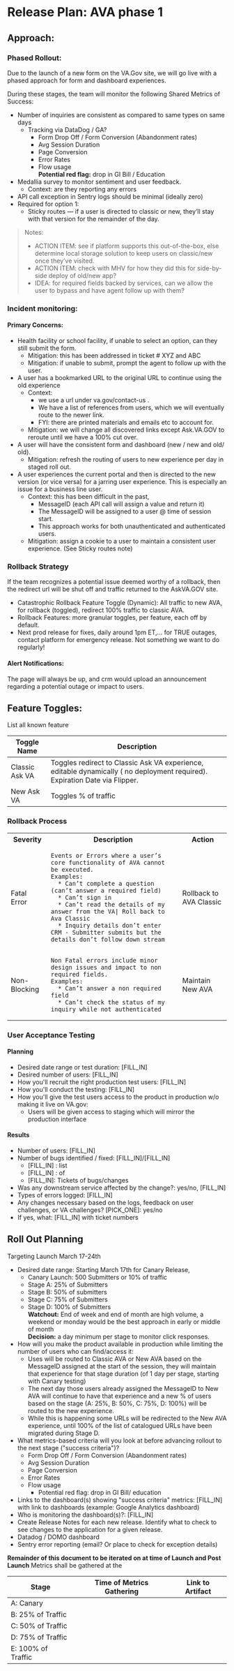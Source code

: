 # Release Plan: AVA phase 1

## Approach: 

### Phased Rollout: 

Due to the launch of a new form on the VA.Gov site, we will go live with a phased approach for form and dashboard experiences.

During these stages, the team will monitor the following Shared Metrics of Success:

* Number of inquiries are consistent as compared to same types on same days
  * Tracking via DataDog / GA?
    * Form Drop Off / Form Conversion (Abandonment rates)
    * Avg Session Duration 
    * Page Conversion
    * Error Rates
    * Flow usage\
      **Potential red flag:** drop in GI Bill / Education
* Medallia survey to monitor sentiment and user feedback.
  * Context: are they reporting any errors
* API call exception in Sentry logs should be minimal (ideally zero)
* Required for option 1: 
  * Sticky routes — if a user is directed to classic or new, they’ll stay with that version for the remainder of the day.

> Notes:
> * ACTION ITEM: see if platform supports this out-of-the-box, else determine local storage solution to keep users on classic/new once they’ve visited.
> * ACTION ITEM: check with MHV for how they did this for side-by-side deploy of old/new app?
> * IDEA: for required fields backed by services, can we allow the user to bypass and have agent follow up with them?

### Incident monitoring:

#### Primary Concerns:

* Health facility or school facility, if unable to select an option, can they still submit the form.  
  * Mitigation: this has been addressed in ticket # XYZ and ABC 
  * Mitigation: if unable to submit, prompt the agent to follow up with the user. 
* A user has a bookmarked URL to the original URL to continue using the old experience
  * Context: 
    * we use a url under va.gov/contact-us .
    * We have a list of references from users, which we will eventually route to the newer link.
    * FYI: there are printed materials and emails etc to account for.
  * Mitigation: we will change all discovered links except Ask.VA.GOV to reroute until we have a 100% cut over.  
* A user will have the consistent form and dashboard (new / new and old/ old).
  * Mitigation: refresh the routing of users to new experience per day in staged roll out.  
* A user experiences the current portal and then is directed to the new version (or vice versa) for a jarring user experience. This is especially an issue for a business line user.
  * Context: this has been difficult in the past,
    * MessageID (each API call will assign a value and return it)
    * The MessageID will be assigned to a user @ time of session start.
    * This approach works for both unauthenticated and authenticated users.
  * Mitigation: assign a cookie to a user to maintain a consistent user experience. (See Sticky routes note)

### Rollback Strategy

If the team recognizes a potential issue deemed worthy of a rollback, then the redirect url will be shut off and traffic returned to the AskVA.GOV site. 

* Catastrophic Rollback Feature Toggle (Dynamic): All traffic to new AVA, for rollback (toggled), redirect 100% traffic to classic AVA.
* Rollback Features: more granular toggles, per feature, each off by default.
* Next prod release for fixes, daily around 1pm ET,... for TRUE outages, contact platform for emergency release. Not something we want to do regularly!

#### Alert Notifications: 

The page will always be up, and crm would upload an announcement regarding a potential outage or impact to users. 

## Feature Toggles:

List all known feature 

| Toggle Name | Description |
| ----------- | ----------- |
| Classic Ask VA | Toggles redirect to Classic Ask VA experience, editable dynamically ( no deployment required). Expiration Date via Flipper. |
| New Ask VA | Toggles % of traffic |


### Rollback Process

<table>
  <tr><th>Severity</th><th>Description</th><th>Action</th></tr>
  <tr><td>Fatal Error</td><td>
    
```
Events or Errors where a user’s core functionality of AVA cannot be executed.
Examples:
  * Can’t complete a question (can’t answer a required field)
  * Can’t sign in
  * Can’t read the details of my answer from the VA| Roll back to Ava Classic
  * Inquiry details don’t enter CRM - Submitter submits but the details don’t follow down stream 

```

  </td><td>Rollback to AVA Classic</td></tr>
  <tr><td>Non-Blocking</td><td>

```
Non Fatal errors include minor design issues and impact to non required fields.
Examples:
  * Can’t answer a non required field
  * Can’t check the status of my inquiry while not authenticated
``` 

  </td><td>Maintain New AVA</td></tr>
</table>

### User Acceptance Testing

#### Planning

* Desired date range or test duration: [FILL_IN]
* Desired number of users: [FILL_IN]
* How you'll recruit the right production test users: [FILL_IN]
* How you'll conduct the testing: [FILL_IN]
* How you'll give the test users access to the product in production w/o making it live on VA.gov:
  * Users will be given access to staging which will mirror the production interface

#### Results

* Number of users: [FILL_IN]
* Number of bugs identified / fixed: [FILL_IN]/[FILL_IN]
  * [FILL_IN] : list
  * [FILL_IN] : of
  * [FILL_IN]: Tickets of bugs/changes
* Was any downstream service affected by the change?: yes/no, [FILL_IN]
* Types of errors logged: [FILL_IN]
* Any changes necessary based on the logs, feedback on user challenges, or VA challenges? [PICK_ONE]: yes/no
* If yes, what: [FILL_IN] with ticket numbers

## Roll Out Planning
Targeting Launch March 17-24th 
* Desired date range: Starting March 17th for Canary Release,
  * Canary Launch: 500 Submitters or 10% of traffic
  * Stage A: 25% of Submitters 
  * Stage B: 50% of submitters 
  * Stage C: 75% of Submitters
  * Stage D: 100% of Submitters\
**Watchout:** End of week and end of month are high volume, a weekend or monday would be the best approach in early or middle of month\
**Decision:** a day minimum per stage to monitor click responses.
* How will you make the product available in production while limiting the number of users who can find/access it: 
  * Uses will be routed to Classic AVA or New AVA based on the MessageID assigned at the start of the session, they will maintain that experience for that stage duration (of 1 day per stage, starting with Canary testing) 
  * The next day those users already assigned the MessageID to New AVA will continue to have that experience and a new % of users based on the stage (A: 25%, B: 50%, C: 75%, D: 100%)  will be routed to the new experience. 
  * While this is happening some URLs will be redirected to the New AVA experience, until 100% of the list of catalogued URLs have been migrated during Stage D. 
* What metrics-based criteria will you look at before advancing rollout to the next stage ("success criteria")?
  * Form Drop Off / Form Conversion (Abandonment rates)
  * Avg Session Duration 
  * Page Conversion
  * Error Rates
  * Flow usage
    * Potential red flag: drop in GI Bill/ education
* Links to the dashboard(s) showing "success criteria" metrics: [FILL_IN] with link to dashboards (example: Google Analytics dashboard)
* Who is monitoring the dashboard(s)?: [FILL_IN]
* Create Release Notes for each new release. Identify what to check to see changes to the application for a given release.
* Datadog / DOMO dashboard 
* Sentry error reporting (email? Or place to check for exception details)

**Remainder of this document to be iterated on at time of Launch and Post Launch** Metrics shall be gathered at the 

| Stage | Time of Metrics Gathering | Link to Artifact |
| ----- | ------------------------- | ---------------- |
| A: Canary | |
| B: 25% of Traffic | |
| C: 50% of Traffic | |
| D: 75% of Traffic | |
| E: 100% of Traffic | |
